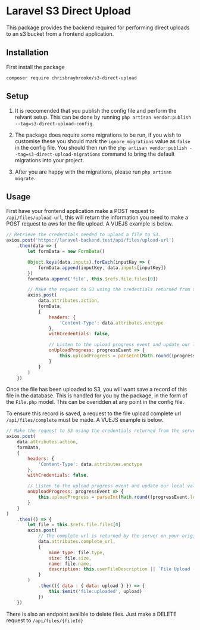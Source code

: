 # Laravel S3 Direct Upload

This package provides the backend required for performing direct uploads to an s3 bucket from a frontend application.

## Installation

First install the package

```
composer require chrisbraybrooke/s3-direct-upload
```

## Setup
1. It is reccomended that you publish the config file and perform the relvant setup. This can be done by running `php artisan vendor:publish --tag=s3-direct-upload-config`.

2. The package does require some migrations to be run, if you wish to customise these you should mark the `ignore_migrations` value as `false` in the config file. You should then run the `php artisan vendor:publish --tag=s3-direct-upload-migrations` command to bring the default migrations into your project.

3. After you are happy with the migrations, please run `php artisan migrate`.

## Usage

First have your frontend application make a POST request to `/api/files/upload-url`, this will return the information you need to make a POST request to aws for the file upload. A VUEJS example is below.

```javascript
// Retrieve the credentials needed to upload a file to S3.
axios.post('https://laravel-backend.test/api/files/upload-url')
    .then(data => {
        let formData = new FormData()

        Object.keys(data.inputs).forEach(inputKey => {
            formData.append(inputKey, data.inputs[inputKey])
        })
        formData.append('file', this.$refs.file.files[0])

        // Make the request to S3 using the credentials returned from the server.
        axios.post(
            data.attributes.action,
            formData,
            {
                headers: {
                    'Content-Type': data.attributes.enctype
                },
                withCredentials: false,

                // Listen to the upload progress event and update our local value
                onUploadProgress: progressEvent => {
                    this.uploadProgress = parseInt(Math.round((progressEvent.loaded / progressEvent.total) * 100))
                }
            }
        )
    })
```

Once the file has been uploaded to S3, you will want save a record of this file in the database. This is handled for you by the package, in the form of the `File.php` model. This can be overidden at any point in the config file.

To ensure this record is saved, a request to the file upload complete url `/api/files/complete` must be made. A VUEJS example is below.

```javascript
// Make the request to S3 using the credentials returned from the server.
axios.post(
    data.attributes.action,
    formData,
    {
        headers: {
            'Content-Type': data.attributes.enctype
        },
        withCredentials: false,

        // Listen to the upload progress event and update our local value
        onUploadProgress: progressEvent => {
            this.uploadProgress = parseInt(Math.round((progressEvent.loaded / progressEvent.total) * 100))
        }
    }
)
    .then(() => {
        let file = this.$refs.file.files[0]
        axios.post(
            // The complete url is returned by the server on your original "/api/files/upload-url" request
            data.attributes.complete_url,
            {
                mime_type: file.type,
                size: file.size,
                name: file.name,
                description: this.userFileDescription || `File Upload - ${file.name}`,
            }
        )
            .then(({ data : { data: upload } }) => {
                this.$emit('file:uploaded', upload)
            })
    })
```

There is also an endpoint availble to delete files. Just make a DELETE request to `/api/files/{fileId}`
